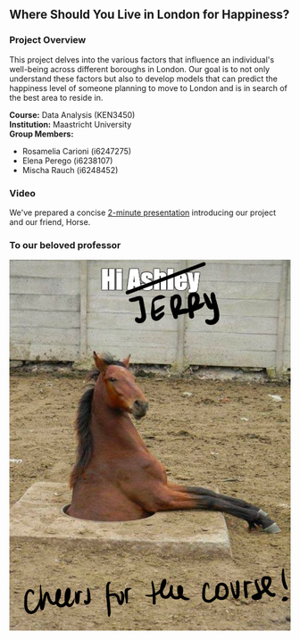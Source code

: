 ## Where Should You Live in London for Happiness? 

### Project Overview

This project delves into the various factors that influence an individual's well-being across different boroughs in London. Our goal is to not only understand these factors but also to develop models that can predict the happiness level of someone planning to move to London and is in search of the best area to reside in.

**Course:** Data Analysis (KEN3450)  
**Institution:** Maastricht University  
**Group Members:** 
- Rosamelia Carioni (i6247275)
- Elena Perego (i6238107)
- Mischa Rauch (i6248452)

### Video

We've prepared a concise [2-minute presentation](https://youtu.be/zf9lG-SQtNs) introducing our project and our friend, Horse.

### To our beloved professor

![Project Image](img.png)
